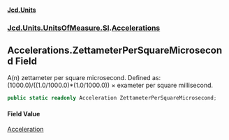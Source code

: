 #### [Jcd.Units](index.md 'index')
### [Jcd.Units.UnitsOfMeasure.SI](Jcd.Units.UnitsOfMeasure.SI.md 'Jcd.Units.UnitsOfMeasure.SI').[Accelerations](Accelerations.md 'Jcd.Units.UnitsOfMeasure.SI.Accelerations')

## Accelerations.ZettameterPerSquareMicrosecond Field

A(n) zettameter per square microsecond. Defined as: (1000.0)/((1.0/1000.0)*(1.0/1000.0)) × exameter per square millisecond.

```csharp
public static readonly Acceleration ZettameterPerSquareMicrosecond;
```

#### Field Value
[Acceleration](Acceleration.md 'Jcd.Units.UnitTypes.Acceleration')